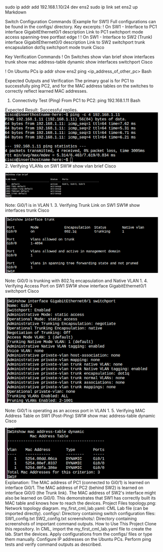 sudo ip addr add 192.168.1.10/24 dev ens2
sudo ip link set ens2 up
Markdown

Switch Configuration Commands (Example for SW1)
Full configurations can be found in the configs/ directory. Key excerpts:
! On SW1 - Interface to PC1
interface GigabitEthernet0/1
 description Link to PC1
 switchport mode access
 spanning-tree portfast edge
!
! On SW1 - Interface to SW2 (Trunk)
interface GigabitEthernet0/0
 description Link to SW2
 switchport trunk encapsulation dot1q
 switchport mode trunk
Cisco

Key Verification Commands
! On Switches
show vlan brief
show interfaces trunk
show mac address-table dynamic
show interfaces <interface-name> switchport
Cisco

! On Ubuntu PCs
ip addr show ens2
ping <ip_address_of_other_pc>
Bash

Expected Outputs and Verification
The primary goal is for PC1 to successfully ping PC2, and for the MAC address tables on the switches to correctly reflect learned MAC addresses.
1. Connectivity Test (Ping)
From PC1 to PC2:
ping 192.168.1.11
Bash

Expected Result: Successful replies.
![alt text](screenshots/pc1_ping_pc2_successful.png)
2. Verifying VLANs on SW1
SW1# show vlan brief
Cisco

![alt text](screenshots/sw1_show_vlan_brief.png)

Note: Gi0/1 is in VLAN 1.
3. Verifying Trunk Link on SW1
SW1# show interfaces trunk
Cisco

![alt text](screenshots/sw1_show_interface_trunk.png)

Note: Gi0/0 is trunking with 802.1q encapsulation and Native VLAN 1.
4. Verifying Access Port on SW1
SW1# show interface GigabitEthernet0/1 switchport
Cisco

![alt text](screenshots/sw1_show_gi0_1_switchport.png)

Note: Gi0/1 is operating as an access port in VLAN 1.
5. Verifying MAC Address Table on SW1 (Post-Ping)
SW1# show mac address-table dynamic
Cisco

![alt text](screenshots/sw1_show_mac_address_table_dynamic.png)
Explanation:
The MAC address of PC1 (connected to Gi0/1) is learned on interface Gi0/1.
The MAC address of PC2 (behind SW2) is learned on interface Gi0/0 (the Trunk link).
The MAC address of SW2's interface might also be learned on Gi0/0.
This demonstrates that SW1 has correctly built its MAC table and knows how to reach the devices.
Project Files
topology.png: Network topology diagram.
my_first_cml_lab.yaml: CML Lab file (can be imported directly).
configs/: Directory containing switch configuration files:
SW1_config.txt
SW2_config.txt
screenshots/: Directory containing screenshots of important command outputs.
How to Use This Project
Clone this repository.
In CML, import the my_first_cml_lab.yaml file to create the lab.
Start the devices.
Apply configurations from the configs/ files or type them manually.
Configure IP addresses on the Ubuntu PCs.
Perform ping tests and verify command outputs as described.







